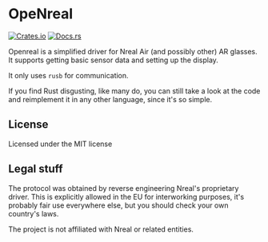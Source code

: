# OpeNreal
[![Crates.io](https://img.shields.io/crates/v/openreal.svg)](https://crates.io/crates/openreal)
[![Docs.rs](https://docs.rs/openreal/badge.svg)](https://docs.rs/openreal)

Openreal is a simplified driver for Nreal Air (and possibly other) AR glasses.
It supports getting basic sensor data and setting up the display.

It only uses `rusb` for communication.

If you find Rust disgusting, like many do, you can still take a look at the code
and reimplement it in any other language, since it's so simple.

## License

Licensed under the MIT license

## Legal stuff

The protocol was obtained by reverse engineering Nreal's proprietary driver.
This is explicitly allowed in the EU for interworking purposes, it's probably
fair use everywhere else, but you should check your own country's laws.

The project is not affiliated with Nreal or related entities. 
